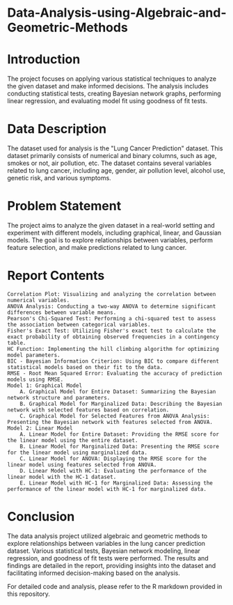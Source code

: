 # Data-Analysis-using-Algebraic-and-Geometric-Methods

# Introduction

The project focuses on applying various statistical techniques to analyze the given dataset and make informed decisions. The analysis includes conducting statistical tests, creating Bayesian network graphs, performing linear regression, and evaluating model fit using goodness of fit tests.

# Data Description

The dataset used for analysis is the "Lung Cancer Prediction" dataset. This dataset primarily consists of numerical and binary columns, such as age, smokes or not, air pollution, etc. The dataset contains several variables related to lung cancer, including age, gender, air pollution level, alcohol use, genetic risk, and various symptoms.

# Problem Statement

The project aims to analyze the given dataset in a real-world setting and experiment with different models, including graphical, linear, and Gaussian models. The goal is to explore relationships between variables, perform feature selection, and make predictions related to lung cancer.

# Report Contents

    Correlation Plot: Visualizing and analyzing the correlation between numerical variables.
    ANOVA Analysis: Conducting a two-way ANOVA to determine significant differences between variable means.
    Pearson's Chi-Squared Test: Performing a chi-squared test to assess the association between categorical variables.
    Fisher's Exact Test: Utilizing Fisher's exact test to calculate the exact probability of obtaining observed frequencies in a contingency table.
    HC Function: Implementing the hill climbing algorithm for optimizing model parameters.
    BIC - Bayesian Information Criterion: Using BIC to compare different statistical models based on their fit to the data.
    RMSE - Root Mean Squared Error: Evaluating the accuracy of prediction models using RMSE.
    Model 1: Graphical Model
        A. Graphical Model for Entire Dataset: Summarizing the Bayesian network structure and parameters.
        B. Graphical Model for Marginalized Data: Describing the Bayesian network with selected features based on correlation.
        C. Graphical Model for Selected Features from ANOVA Analysis: Presenting the Bayesian network with features selected from ANOVA.
    Model 2: Linear Model
        A. Linear Model for Entire Dataset: Providing the RMSE score for the linear model using the entire dataset.
        B. Linear Model for Marginalized Data: Presenting the RMSE score for the linear model using marginalized data.
        C. Linear Model for ANOVA: Displaying the RMSE score for the linear model using features selected from ANOVA.
        D. Linear Model with HC-1: Evaluating the performance of the linear model with the HC-1 dataset.
        E. Linear Model with HC-1 for Marginalized Data: Assessing the performance of the linear model with HC-1 for marginalized data.

# Conclusion

The data analysis project utilized algebraic and geometric methods to explore relationships between variables in the lung cancer prediction dataset. Various statistical tests, Bayesian network modeling, linear regression, and goodness of fit tests were performed. The results and findings are detailed in the report, providing insights into the dataset and facilitating informed decision-making based on the analysis.

For detailed code and analysis, please refer to the R markdown provided in this repository.
